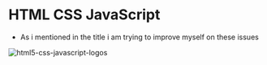 # HTML CSS JavaScript

* As i mentioned in the title i am trying to improve myself on these issues

![html5-css-javascript-logos](https://user-images.githubusercontent.com/30186772/66078009-d33fa080-e569-11e9-8052-ae706cc2bdbe.png)